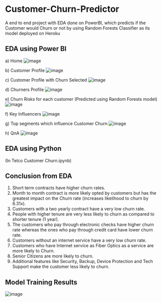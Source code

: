 # Customer-Churn-Predictor
A end to end project with EDA done on PowerBI, which predicts if the Customer would Churn or not by using Random Forests Classifier as its model deployed on Heroku

## EDA using Power BI


a) Home 
![image](https://user-images.githubusercontent.com/93699671/179417937-f31e7566-b54f-4ef8-bcc8-58b2133228af.png)

b) Customer Profile
![image](https://user-images.githubusercontent.com/93699671/179517757-39e0dc8a-5184-47ec-8cb4-ceabb3fd3532.png)

c) Customer Profile with Churn Selected
![image](https://user-images.githubusercontent.com/93699671/179517834-6e4f87ab-e4de-43c2-be52-9673ff31d3af.png)

d) Churners Profile
![image](https://user-images.githubusercontent.com/93699671/179417974-e5d0011f-040c-424e-bca1-3e0697cb0953.png)

e) Churn Risks for each customer (Predicted using Random Forests model)
![image](https://user-images.githubusercontent.com/93699671/179519421-95fef0d0-9bbb-4f35-8097-1762e8442536.png)

f) Key Influencers
![image](https://user-images.githubusercontent.com/93699671/179418023-c0af30aa-dfa3-448b-a93f-67bf45760957.png)

g) Top segments which influence Customer Churn
![image](https://user-images.githubusercontent.com/93699671/179418199-79a228ed-a45e-4fb8-8297-d48b65a7e06b.png)

h) QnA
![image](https://user-images.githubusercontent.com/93699671/179418156-be10f0a0-c30b-43b6-8627-4aa31c11071f.png)

## EDA using Python 

(In Telco Customer Churn.ipynb)


## Conclusion from EDA


1. Short term contracts have higher churn rates.
2. Month to month contract is more likely opted by customers but has the greatest impact on the Churn rate (increases likelihood to churn by 6.31x).
3. Customers with a two yearly contract have a very low churn rate.
3. People with higher tenure are very less likely to churn as compared to shorter tenure (1 year).
3. The customers who pay through electronic checks have higher churn rate whereas the ones who pay through credit card have lower churn rate.
4. Customers without an internet service have a very low churn rate.
5. Customers who have Internet service as Fiber Optics as a service are more likely to Churn.
6. Senior Citizens are more likely to churn.
7. Additional features like Security, Backup, Device Protection and Tech Support make the customer less likely to churn.


## Model Training Results
![image](https://user-images.githubusercontent.com/93699671/179524406-7df50350-63de-45ad-88bb-5320bb3f05f7.png)
